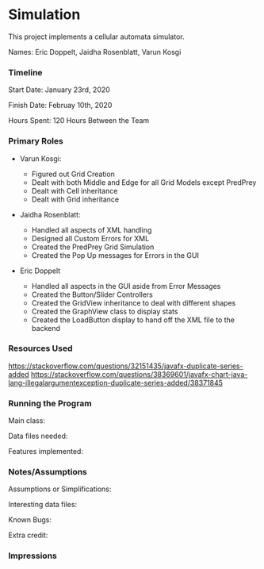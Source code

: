 Simulation
====

This project implements a cellular automata simulator.

Names: Eric Doppelt, Jaidha Rosenblatt, Varun Kosgi

### Timeline

Start Date: January 23rd, 2020

Finish Date: Februay 10th, 2020

Hours Spent: 120 Hours Between the Team

### Primary Roles

- Varun Kosgi:
    - Figured out Grid Creation
    - Dealt with both Middle and Edge for all Grid Models except PredPrey
    - Dealt with Cell inheritance
    - Dealt with Grid inheritance

- Jaidha Rosenblatt:
    - Handled all aspects of XML handling
    - Designed all Custom Errors for XML
    - Created the PredPrey Grid Simulation
    - Created the Pop Up messages for Errors in the GUI
   
- Eric Doppelt
    - Handled all aspects in the GUI aside from Error Messages
    - Created the Button/Slider Controllers
    - Created the GridView inheritance to deal with different shapes
    - Created the GraphView class to display stats
    - Created the LoadButton display to hand off the XML file to the backend


### Resources Used
https://stackoverflow.com/questions/32151435/javafx-duplicate-series-added
https://stackoverflow.com/questions/38369601/javafx-chart-java-lang-illegalargumentexception-duplicate-series-added/38371845


### Running the Program

Main class:

Data files needed: 

Features implemented:



### Notes/Assumptions

Assumptions or Simplifications:

Interesting data files:

Known Bugs:

Extra credit:


### Impressions

